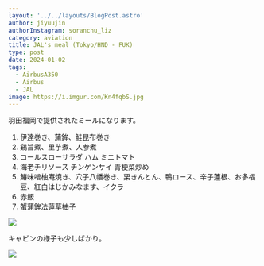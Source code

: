 ```yaml
---
layout: '../../layouts/BlogPost.astro'
author: jiyuujin
authorInstagram: soranchu_liz
category: aviation
title: JAL's meal (Tokyo/HND - FUK)
type: post
date: 2024-01-02
tags:
  - AirbusA350
  - Airbus
  - JAL
image: https://i.imgur.com/Kn4fqbS.jpg
---
```


羽田福岡で提供されたミールになります。

1. 伊達巻き、蒲鉾、鮭昆布巻き
2. 鷄旨煮、里芋煮、人参煮
3. コールスローサラダ ハム ミニトマト
4. 海老チリソース チンゲンサイ 青梗菜炒め
5. 鰆味噌柚庵焼き、穴子八幡巻き、栗きんとん、鴨ロース、辛子蓮根、お多福豆、紅白はじかみなます、イクラ
6. 赤飯
7. 蟹蒲鉾法蓮草柚子

![](/assets/img/20240102/kinaishoku.JPG)

キャビンの様子も少しばかり。

![](/assets/img/20240102/cabin.JPG)
